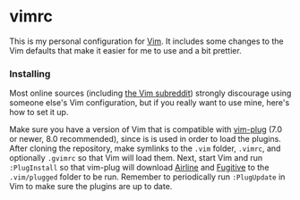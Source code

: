 # vimrc
This is my personal configuration for [Vim](http://www.vim.org/). It includes
some changes to the Vim defaults that make it easier for me to use and a bit
prettier.

### Installing
Most online sources (including [the Vim subreddit](http://reddit.com/r/vim/))
strongly discourage using someone else's Vim configuration, but if you really
want to use mine, here's how to set it up.

Make sure you have a version of Vim that is compatible with
[vim-plug](https://github.com/junegunn/vim-plug) (7.0 or newer, 8.0
recommended), since is is used in order to load the plugins. After cloning the
repository, make symlinks to the `.vim` folder, `.vimrc`, and optionally
`.gvimrc` so that Vim will load them. Next, start Vim and run `:PlugInstall`
so that vim-plug will download
[Airline](https://github.com/vim-airline/vim-airline/) and
[Fugitive](https://github.com/tpope/vim-fugitive/) to the `.vim/plugged`
folder to be run. Remember to periodically run `:PlugUpdate` in Vim to make
sure the plugins are up to date.
